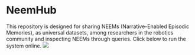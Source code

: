 # NeemHub
This repository is designed for sharing NEEMs (Narrative-Enabled Episodic Memories), as universal datasets, among researchers in the robotics community and inspecting NEEMs through queries.
Click below to run the system online.
[<img src="[http://www.google.com.au/images/nav_logo7.png](https://mybinder.org/badge_logo.svg)">]([http://google.com.au/](https://mybinder.org/v2/gh/fkenghagho/NeemHub.git/main?urlpath=%2Fdoc%2Ftree%2FNeemHub.ipynb))
